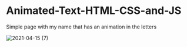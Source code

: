 # Animated-Text-HTML-CSS-and-JS
Simple page with my name that has an animation in the letters

![2021-04-15 (7)](https://user-images.githubusercontent.com/80043180/114891440-2dcae580-9e0c-11eb-90eb-44de7e369bd4.png)
